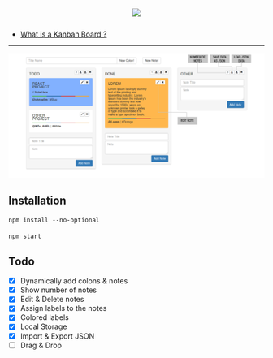 <h1 align="center"><img src="http://r67.cooltext.com/rendered/cooltext247863927772782.png"></img></h1>

* [What is a Kanban Board ?](https://leankit.com/learn/kanban/kanban-board/)

---

![mainpng](pngs/main.png)

## Installation
```
npm install --no-optional

npm start
```
## Todo

- [x] Dynamically add colons & notes
- [x] Show number of notes
- [x] Edit & Delete notes
- [x] Assign labels to the notes
- [x] Colored labels
- [x] Local Storage
- [x] Import & Export JSON
- [ ] Drag & Drop
